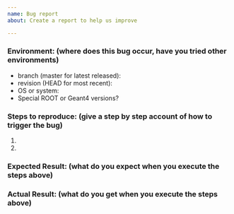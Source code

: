 ```yaml
---
name: Bug report
about: Create a report to help us improve

---
```


### Environment: (where does this bug occur, have you tried other environments)
- branch (master for latest released): 
- revision (HEAD for most recent): 
- OS or system: 
- Special ROOT or Geant4 versions? 

### Steps to reproduce: (give a step by step account of how to trigger the bug)
1. 
2. 

### Expected Result: (what do you expect when you execute the steps above)


### Actual Result: (what do you get when you execute the steps above)
